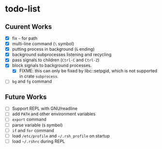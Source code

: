 # todo-list
## Cuurent Works

- [x] fix `~` for path
- [x] multi-line command (`\` symbol)
- [x] putting process in background (`&` ending)
- [x] background subprocesses listening and recycling
- [x] pass signals to children (`Ctrl-C` and `Ctrl-Z`)
- [x] block signals to background processes.  
    - [x] FIXME: this can only be fixed by libc::setpgid, which is not supported in crate `subprocess`.
- [ ] `bg` and `fg` command

## Future Works
- [ ] Support REPL with GNU/readline
- [ ] add `PATH` and other environment variables
- [ ] `export` command
- [ ] parse variable (`$` symbol)
- [ ] `if` and `for` command
- [ ] load `/etc/profile` and `~/.rsh_profile` on startup
- [ ] load `~/.rshrc` during REPL
